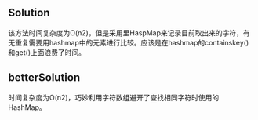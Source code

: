 ## Solution
   该方法时间复杂度为O(n2)，但是采用里HaspMap来记录目前取出来的字符，有无重复需要用hashmap中的元素进行比较。应该是在hashmap的containskey()和get()上面浪费了时间。
## betterSolution
   时间复杂度为O(n2)，巧妙利用字符数组避开了查找相同字符时使用的HashMap。
